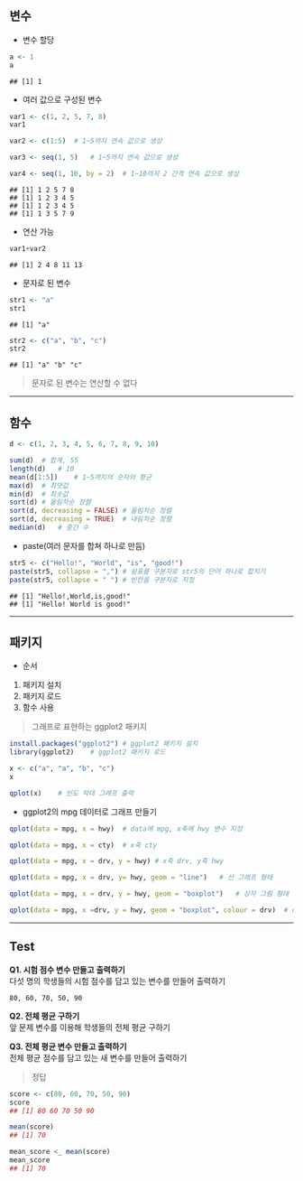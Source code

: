## 변수

- 변수 할당
```R
a <- 1
a
```
```
## [1] 1
```

- 여러 값으로 구성된 변수
```R
var1 <- c(1, 2, 5, 7, 8)
var1
```
```R
var2 <- c(1:5)  # 1~5까지 연속 값으로 생성
```
```R
var3 <- seq(1, 5)   # 1~5까지 연속 값으로 생성
```
```R
var4 <- seq(1, 10, by = 2)  # 1~10까지 2 간격 연속 값으로 생성
```

```
## [1] 1 2 5 7 8
## [1] 1 2 3 4 5
## [1] 1 2 3 4 5
## [1] 1 3 5 7 9
```

- 연산 가능
```R
var1+var2
```
```
## [1] 2 4 8 11 13
```

- 문자로 된 변수
```R
str1 <- "a"
str1
```
```
## [1] "a"
```

```R
str2 <- c("a", "b", "c")
str2
```
```
## [1] "a" "b" "c"
```
> 문자로 된 변수는 연산할 수 없다   

- - -
## 함수

```R
d <- c(1, 2, 3, 4, 5, 6, 7, 8, 9, 10)

sum(d)  # 합계, 55
length(d)   # 10
mean(d[1:5])    # 1~5까지의 숫자의 평균
max(d)  # 최댓값
min(d)  # 최솟값
sort(d) # 올림차순 정렬
sort(d, decreasing = FALSE) # 올림차순 정렬
sort(d, decreasing = TRUE)  # 내림차순 정렬
median(d)   # 중간 수
```

- paste(여러 문자를 합쳐 하나로 만듬)
```R
str5 <- c("Hello!", "World", "is", "good!")
paste(str5, collapse = ",") # 쉼표를 구분자로 str5의 단어 하나로 합치기
paste(str5, collapse = " ") # 빈칸을 구분자로 지정
```
```
## [1] "Hello!,World,is,good!"
## [1] "Hello! World is good!"
```
- - -

## 패키지   
- 순서
1. 패키지 설치
2. 패키지 로드
3. 함수 사용

> 그래프로 표현하는 ggplot2 패키지
```R
install.packages("ggplot2") # ggplot2 패키지 설치
library(ggplot2)    # ggplot2 패키지 로드

x <- c("a", "a", "b", "c")
x

qplot(x)    # 빈도 막대 그래프 출력
```

- ggplot2의 mpg 데이터로 그래프 만들기
```R
qplot(data = mpg, x = hwy)  # data에 mpg, x축에 hwy 변수 지정

qplot(data = mpg, x = cty)  # x축 cty

qplot(data = mpg, x = drv, y = hwy) # x축 drv, y축 hwy

qplot(data = mpg, x = drv, y= hwy, geom = "line")   # 선 그래프 형태

qplot(data = mpg, x = drv, y = hwy, geom = "boxplot")   # 상자 그림 형태

qplot(data = mpg, x =drv, y = hwy, geom = "boxplot", colour = drv)  # drv별 색 표현
```

- - -
## Test   

**Q1. 시험 점수 변수 만들고 출력하기**   
다섯 명의 학생들의 시험 점수를 담고 있는 변수를 만들어 출력하기   
```
80, 60, 70, 50, 90
```

**Q2. 전체 평균 구하기**   
앞 문제 변수를 이용해 학생들의 전체 평균 구하기


**Q3. 전체 평균 변수 만들고 출력하기**   
전체 평균 점수를 담고 있는 새 변수를 만들어 출력하기

> 정답
```R
score <- c(80, 60, 70, 50, 90)
score
## [1] 80 60 70 50 90
```
```R
mean(score)
## [1] 70
```
```R
mean_score <_ mean(score)
mean_score
## [1] 70
```